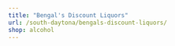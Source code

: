 ```yaml
---
title: "Bengal's Discount Liquors"
url: /south-daytona/bengals-discount-liquors/
shop: alcohol
---
```

